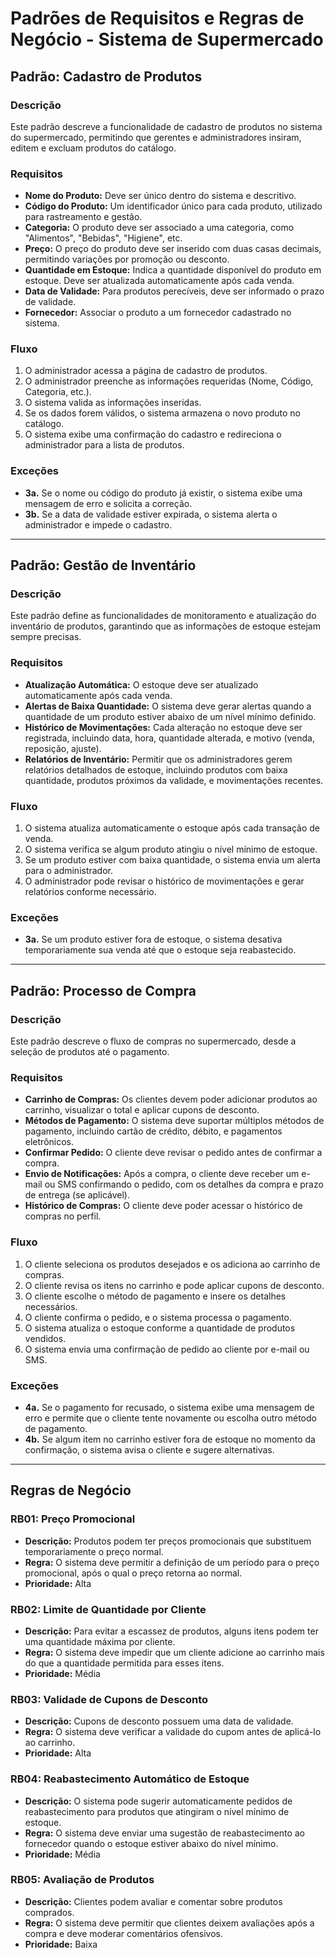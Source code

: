 # Padrões de Requisitos e Regras de Negócio - Sistema de Supermercado

## Padrão: Cadastro de Produtos

### Descrição
Este padrão descreve a funcionalidade de cadastro de produtos no sistema do supermercado, permitindo que gerentes e administradores insiram, editem e excluam produtos do catálogo.

### Requisitos

- **Nome do Produto:** Deve ser único dentro do sistema e descritivo.
- **Código do Produto:** Um identificador único para cada produto, utilizado para rastreamento e gestão.
- **Categoria:** O produto deve ser associado a uma categoria, como "Alimentos", "Bebidas", "Higiene", etc.
- **Preço:** O preço do produto deve ser inserido com duas casas decimais, permitindo variações por promoção ou desconto.
- **Quantidade em Estoque:** Indica a quantidade disponível do produto em estoque. Deve ser atualizada automaticamente após cada venda.
- **Data de Validade:** Para produtos perecíveis, deve ser informado o prazo de validade.
- **Fornecedor:** Associar o produto a um fornecedor cadastrado no sistema.

### Fluxo

1. O administrador acessa a página de cadastro de produtos.
2. O administrador preenche as informações requeridas (Nome, Código, Categoria, etc.).
3. O sistema valida as informações inseridas.
4. Se os dados forem válidos, o sistema armazena o novo produto no catálogo.
5. O sistema exibe uma confirmação do cadastro e redireciona o administrador para a lista de produtos.

### Exceções

- **3a.** Se o nome ou código do produto já existir, o sistema exibe uma mensagem de erro e solicita a correção.
- **3b.** Se a data de validade estiver expirada, o sistema alerta o administrador e impede o cadastro.

---

## Padrão: Gestão de Inventário

### Descrição
Este padrão define as funcionalidades de monitoramento e atualização do inventário de produtos, garantindo que as informações de estoque estejam sempre precisas.

### Requisitos

- **Atualização Automática:** O estoque deve ser atualizado automaticamente após cada venda.
- **Alertas de Baixa Quantidade:** O sistema deve gerar alertas quando a quantidade de um produto estiver abaixo de um nível mínimo definido.
- **Histórico de Movimentações:** Cada alteração no estoque deve ser registrada, incluindo data, hora, quantidade alterada, e motivo (venda, reposição, ajuste).
- **Relatórios de Inventário:** Permitir que os administradores gerem relatórios detalhados de estoque, incluindo produtos com baixa quantidade, produtos próximos da validade, e movimentações recentes.

### Fluxo

1. O sistema atualiza automaticamente o estoque após cada transação de venda.
2. O sistema verifica se algum produto atingiu o nível mínimo de estoque.
3. Se um produto estiver com baixa quantidade, o sistema envia um alerta para o administrador.
4. O administrador pode revisar o histórico de movimentações e gerar relatórios conforme necessário.

### Exceções

- **3a.** Se um produto estiver fora de estoque, o sistema desativa temporariamente sua venda até que o estoque seja reabastecido.

---

## Padrão: Processo de Compra

### Descrição
Este padrão descreve o fluxo de compras no supermercado, desde a seleção de produtos até o pagamento.

### Requisitos

- **Carrinho de Compras:** Os clientes devem poder adicionar produtos ao carrinho, visualizar o total e aplicar cupons de desconto.
- **Métodos de Pagamento:** O sistema deve suportar múltiplos métodos de pagamento, incluindo cartão de crédito, débito, e pagamentos eletrônicos.
- **Confirmar Pedido:** O cliente deve revisar o pedido antes de confirmar a compra.
- **Envio de Notificações:** Após a compra, o cliente deve receber um e-mail ou SMS confirmando o pedido, com os detalhes da compra e prazo de entrega (se aplicável).
- **Histórico de Compras:** O cliente deve poder acessar o histórico de compras no perfil.

### Fluxo

1. O cliente seleciona os produtos desejados e os adiciona ao carrinho de compras.
2. O cliente revisa os itens no carrinho e pode aplicar cupons de desconto.
3. O cliente escolhe o método de pagamento e insere os detalhes necessários.
4. O cliente confirma o pedido, e o sistema processa o pagamento.
5. O sistema atualiza o estoque conforme a quantidade de produtos vendidos.
6. O sistema envia uma confirmação de pedido ao cliente por e-mail ou SMS.

### Exceções

- **4a.** Se o pagamento for recusado, o sistema exibe uma mensagem de erro e permite que o cliente tente novamente ou escolha outro método de pagamento.
- **4b.** Se algum item no carrinho estiver fora de estoque no momento da confirmação, o sistema avisa o cliente e sugere alternativas.

---

## Regras de Negócio

### RB01: Preço Promocional

- **Descrição:** Produtos podem ter preços promocionais que substituem temporariamente o preço normal.
- **Regra:** O sistema deve permitir a definição de um período para o preço promocional, após o qual o preço retorna ao normal.
- **Prioridade:** Alta

### RB02: Limite de Quantidade por Cliente

- **Descrição:** Para evitar a escassez de produtos, alguns itens podem ter uma quantidade máxima por cliente.
- **Regra:** O sistema deve impedir que um cliente adicione ao carrinho mais do que a quantidade permitida para esses itens.
- **Prioridade:** Média

### RB03: Validade de Cupons de Desconto

- **Descrição:** Cupons de desconto possuem uma data de validade.
- **Regra:** O sistema deve verificar a validade do cupom antes de aplicá-lo ao carrinho.
- **Prioridade:** Alta

### RB04: Reabastecimento Automático de Estoque

- **Descrição:** O sistema pode sugerir automaticamente pedidos de reabastecimento para produtos que atingiram o nível mínimo de estoque.
- **Regra:** O sistema deve enviar uma sugestão de reabastecimento ao fornecedor quando o estoque estiver abaixo do nível mínimo.
- **Prioridade:** Média

### RB05: Avaliação de Produtos

- **Descrição:** Clientes podem avaliar e comentar sobre produtos comprados.
- **Regra:** O sistema deve permitir que clientes deixem avaliações após a compra e deve moderar comentários ofensivos.
- **Prioridade:** Baixa